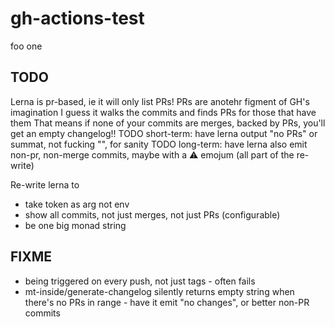 # gh-actions-test

foo
one

## TODO
Lerna is pr-based, ie it will only list PRs!
PRs are anotehr figment of GH's imagination
I guess it walks the commits and finds PRs for those that have them
That means if none of your commits are merges, backed by PRs, you'll get an empty changelog!!
TODO short-term: have lerna output "no PRs" or summat, not fucking "", for sanity
TODO long-term: have lerna also emit non-pr, non-merge commits, maybe with a :warning: emojum (all part of the re-write)

Re-write lerna to
* take token as arg not env
* show all commits, not just merges, not just PRs (configurable)
* be one big monad string

## FIXME
* being triggered on every push, not just tags - often fails
* mt-inside/generate-changelog silently returns empty string when there's no PRs in range - have it emit "no changes", or better non-PR commits
